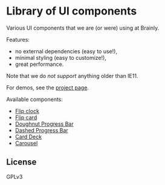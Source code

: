 # Library of UI components

Various UI components that we are (or were) using at Brainly.

Features:

- no external dependencies (easy to use!),
- minimal styling (easy to customize!),
- great performance.

Note that we do *not support* anything older than IE11.

For demos, see the [project page](https://brainly.github.io/ui-components).

Available components:

- [Flip clock](components/simple-flip-clock/README.md)
- [Flip card](components/flip-card/README.md)
- [Doughnut Progress Bar](components/doughnut-progress-bar/README.md)
- [Dashed Progress Bar](components/dashed-progress-bar/README.md)
- [Card Deck](components/card-deck/README.md)
- [Carousel](components/carousel/README.md)

## License

GPLv3
